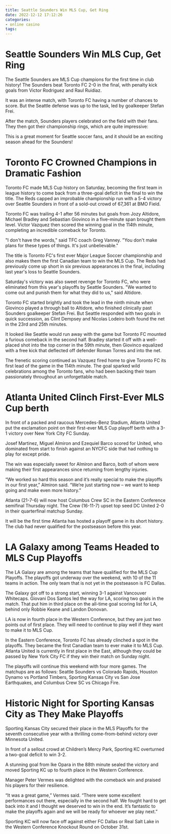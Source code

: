 ```yaml
---
title: Seattle Sounders Win MLS Cup, Get Ring
date: 2022-12-12 17:12:26
categories:
- online casino
tags:
---
```



#  Seattle Sounders Win MLS Cup, Get Ring

The Seattle Sounders are MLS Cup champions for the first time in club history! The Sounders beat Toronto FC 2-0 in the final, with penalty kick goals from Victor Rodriguez and Raul Ruidiaz.

It was an intense match, with Toronto FC having a number of chances to score. But the Seattle defense was up to the task, led by goalkeeper Stefan Frei.

After the match, Sounders players celebrated on the field with their fans. They then got their championship rings, which are quite impressive:

This is a great moment for Seattle soccer fans, and it should be an exciting season ahead for the Sounders!

#  Toronto FC Crowned Champions in Dramatic Fashion

Toronto FC made MLS Cup history on Saturday, becoming the first team in league history to come back from a three-goal deficit in the final to win the title. The Reds capped an improbable championship run with a 5-4 victory over Seattle Sounders in front of a sold-out crowd of 67,361 at BMO Field.

Toronto FC was trailing 4-1 after 56 minutes but goals from Jozy Altidore, Michael Bradley and Sebastian Giovinco in a five-minute span brought them level. Victor Vazquez then scored the winning goal in the 114th minute, completing an incredible comeback for Toronto.

"I don't have the words," said TFC coach Greg Vanney. "You don't make plans for these types of things. It's just unbelievable."

The title is Toronto FC's first ever Major League Soccer championship and also makes them the first Canadian team to win the MLS Cup. The Reds had previously come up short in six previous appearances in the final, including last year's loss to Seattle Sounders.

Saturday's victory was also sweet revenge for Toronto FC, who were eliminated from this year's playoffs by Seattle Sounders. "We wanted to come out and punish them for what they did to us," said Altidore.

Toronto FC started brightly and took the lead in the ninth minute when Giovinco played a through ball to Altidore, who finished clinically past Sounders goalkeeper Stefan Frei. But Seattle responded with two goals in quick succession, as Clint Dempsey and Nicolas Lodeiro both found the net in the 23rd and 25th minutes.

It looked like Seattle would run away with the game but Toronto FC mounted a furious comeback in the second half. Bradley started it off with a well-placed shot into the top corner in the 59th minute, then Giovinco equalized with a free kick that deflected off defender Roman Torres and into the net.

The frenetic scoring continued as Vazquez fired home to give Toronto FC its first lead of the game in the 114th minute. The goal sparked wild celebrations among the Toronto fans, who had been backing their team passionately throughout an unforgettable match.

#  Atlanta United Clinch First-Ever MLS Cup berth

In front of a packed and raucous Mercedes-Benz Stadium, Atlanta United put the exclamation point on their first-ever MLS Cup playoff berth with a 3-1 victory over New York City FC Sunday.

Josef Martinez, Miguel Almiron and Ezequiel Barco scored for United, who dominated from start to finish against an NYCFC side that had nothing to play for except pride.

The win was especially sweet for Almiron and Barco, both of whom were making their first appearances since returning from lengthy injuries.

“We worked so hard this season and it’s really special to make the playoffs in our first year,” Almiron said. “We’re just starting now – we want to keep going and make even more history.”

Atlanta (21-7-6) will now host Columbus Crew SC in the Eastern Conference semifinal Thursday night. The Crew (16-11-7) upset top seed DC United 2-0 in their quarterfinal matchup Sunday.

It will be the first time Atlanta has hosted a playoff game in its short history. The club had never qualified for the postseason before this year.

#  LA Galaxy among Teams Headed to MLS Cup Playoffs

The LA Galaxy are among the teams that have qualified for the MLS Cup Playoffs. The playoffs got underway over the weekend, with 10 of the 11 teams in action. The only team that is not yet in the postseason is FC Dallas.

The Galaxy got off to a strong start, winning 3-1 against Vancouver Whitecaps. Giovani Dos Santos led the way for LA, scoring two goals in the match. That put him in third place on the all-time goal scoring list for LA, behind only Robbie Keane and Landon Donovan.

LA is now in fourth place in the Western Conference, but they are just two points out of first place. They will need to continue to play well if they want to make it to MLS Cup.

In the Eastern Conference, Toronto FC has already clinched a spot in the playoffs. They became the first Canadian team to ever make it to MLS Cup. Atlanta United is currently in first place in the East, although they could be passed by New York City FC if they win their match on Sunday night.

The playoffs will continue this weekend with four more games. The matchups are as follows: Seattle Sounders vs Colorado Rapids, Houston Dynamo vs Portland Timbers, Sporting Kansas City vs San Jose Earthquakes, and Columbus Crew SC vs Chicago Fire.

#  Historic Night for Sporting Kansas City as They Make Playoffs

Sporting Kansas City secured their place in the MLS Playoffs for the seventh consecutive year with a thrilling come-from-behind victory over Minnesota United.

In front of a sellout crowd at Children’s Mercy Park, Sporting KC overturned a two-goal deficit to win 3-2.

A stunning goal from Ike Opara in the 88th minute sealed the victory and moved Sporting KC up to fourth place in the Western Conference.

Manager Peter Vermes was delighted with the comeback win and praised his players for their resilience.

“It was a great game,” Vermes said. “There were some excellent performances out there, especially in the second half. We fought hard to get back into it and I thought we deserved to win in the end. It’s fantastic to make the playoffs again and we will be ready for whoever we play next.”

Sporting KC will now face off against either FC Dallas or Real Salt Lake in the Western Conference Knockout Round on October 31st.